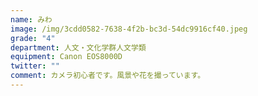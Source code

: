```yaml
---
name: みわ
image: /img/3cdd0582-7638-4f2b-bc3d-54dc9916cf40.jpeg
grade: "4"
department: 人文・文化学群人文学類
equipment: Canon EOS8000D
twitter: ""
comment: カメラ初心者です。風景や花を撮っています。
---
```

